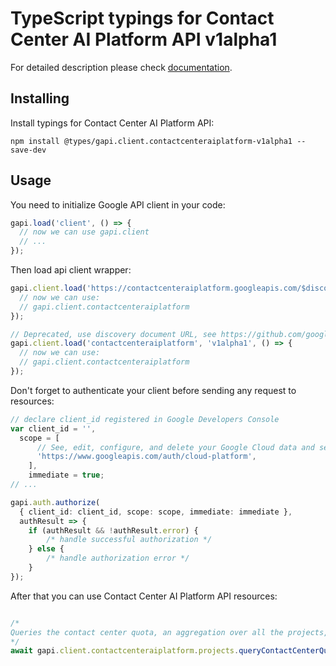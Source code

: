 # TypeScript typings for Contact Center AI Platform API v1alpha1


For detailed description please check [documentation](https://cloud.google.com/solutions/contact-center-ai-platform).

## Installing

Install typings for Contact Center AI Platform API:

```
npm install @types/gapi.client.contactcenteraiplatform-v1alpha1 --save-dev
```

## Usage

You need to initialize Google API client in your code:

```typescript
gapi.load('client', () => {
  // now we can use gapi.client
  // ...
});
```

Then load api client wrapper:

```typescript
gapi.client.load('https://contactcenteraiplatform.googleapis.com/$discovery/rest?version=v1alpha1', () => {
  // now we can use:
  // gapi.client.contactcenteraiplatform
});
```

```typescript
// Deprecated, use discovery document URL, see https://github.com/google/google-api-javascript-client/blob/master/docs/reference.md#----gapiclientloadname----version----callback--
gapi.client.load('contactcenteraiplatform', 'v1alpha1', () => {
  // now we can use:
  // gapi.client.contactcenteraiplatform
});
```

Don't forget to authenticate your client before sending any request to resources:

```typescript
// declare client_id registered in Google Developers Console
var client_id = '',
  scope = [
      // See, edit, configure, and delete your Google Cloud data and see the email address for your Google Account.
      'https://www.googleapis.com/auth/cloud-platform',
    ],
    immediate = true;
// ...

gapi.auth.authorize(
  { client_id: client_id, scope: scope, immediate: immediate },
  authResult => {
    if (authResult && !authResult.error) {
        /* handle successful authorization */
    } else {
        /* handle authorization error */
    }
});
```

After that you can use Contact Center AI Platform API resources: <!-- TODO: make this work for multiple namespaces -->

```typescript

/*
Queries the contact center quota, an aggregation over all the projects, that belongs to the billing account, which the input project belongs to.
*/
await gapi.client.contactcenteraiplatform.projects.queryContactCenterQuota({ parent: "parent",  });
```
